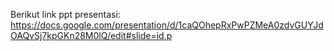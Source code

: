 Berikut link ppt presentasi: https://docs.google.com/presentation/d/1caQOhepRxPwPZMeA0zdvGUYJdOAQvSj7kpGKn28M0lQ/edit#slide=id.p
